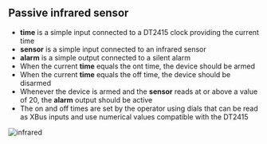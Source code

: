 ## Passive infrared sensor

- **time** is a simple input connected to a DT2415 clock providing the current time
- **sensor** is a simple input connected to an infrared sensor
- **alarm** is a simple output connected to a silent alarm
- When the current **time** equals the ont time, the device should be armed
- When the current **time** equals the off time, the device should be disarmed
- Whenever the device is armed and the **sensor** reads at or above a value of 20, the **alarm** output should be active
- The on and off times are set by the operator using dials that can be read as XBus inputs and use numerical values compatible with the DT2415

![infrared](https://user-images.githubusercontent.com/16778468/136544082-24cf644f-4efc-41ed-a5f4-e5a76b3fde6d.JPG)